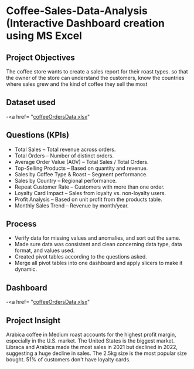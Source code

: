 # Coffee-Sales-Data-Analysis (Interactive Dashboard creation using MS Excel
## Project Objectives
The coffee store wants to create a sales report for their roast types. so that the owner of the store can understand the customers, know the countries where sales grew and the kind of coffee they sell the most

## Dataset used
-<a href= "[coffeeOrdersData.xlsx](https://github.com/zeezflare/Coffee-Sales-Dataset/blob/main/Screenshot%202025-04-20%20174035.png)"

## Questions (KPIs)
- Total Sales – Total revenue across orders.
- Total Orders – Number of distinct orders.
- Average Order Value (AOV) – Total Sales / Total Orders.
- Top-Selling Products – Based on quantity and revenue.
- Sales by Coffee Type & Roast – Segment performance.
- Sales by Country – Regional performance.
- Repeat Customer Rate – Customers with more than one order.
- Loyalty Card Impact – Sales from loyalty vs. non-loyalty users.
- Profit Analysis – Based on unit profit from the products table.
- Monthly Sales Trend – Revenue by month/year.

## Process
- Verify data for missing values and anomalies, and sort out the same.
- Made sure data was consistent and clean concerning data type, data format, and values used.
- Created pivot tables according to the questions asked.
- Merge all pivot tables into one dashboard and apply slicers to make it dynamic.

## Dashboard

-<a href= "[coffeeOrdersData.xlsx](https://github.com/zeezflare/Coffee-Sales-Dataset/blob/main/Screenshot%202025-04-20%20174035.png)"

## Project Insight
Arabica coffee in Medium roast accounts for the highest profit margin, especially in the U.S. market. The United States is the biggest market. Libraca and Arabica made the most sales in 2021 but declined in 2022, suggesting a huge decline in sales. The 2.5kg size is the most popular size bought. 51% of customers don't have loyalty cards.

